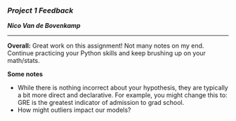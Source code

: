 ### ***Project 1 Feedback***

***Nico Van de Bovenkamp***

***

**Overall:**
Great work on this assignment! Not many notes on my end. Continue practicing your Python skills and keep brushing up on your math/stats.

**Some notes**  
* While there is nothing incorrect about your hypothesis, they are typically a bit more direct and declarative. For example, you might change this to: GRE is the greatest indicator of admission to grad school.
* How might outliers impact our models?
